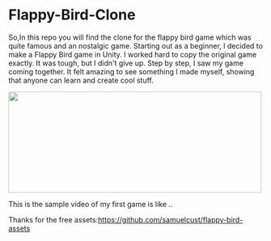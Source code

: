 # Flappy-Bird-Clone

So,In this repo you will find the clone for the flappy bird game which was quite famous and an nostalgic game.
Starting out as a beginner, I decided to make a Flappy Bird game in Unity. I worked hard to copy the original game exactly. It was tough, but I didn't give up. Step by step, I saw my game coming together. It felt amazing to see something I made myself, showing that anyone can learn and create cool stuff.

<img src="https://github.com/sristtii/Flappy-Bird-Clone/assets/164138706/d2c9a8fb-f449-41a3-a3a8-73098a524be0" width="500" height ="200">

This is the sample video of my first game is like ..

Thanks for the free assets:https://github.com/samuelcust/flappy-bird-assets
